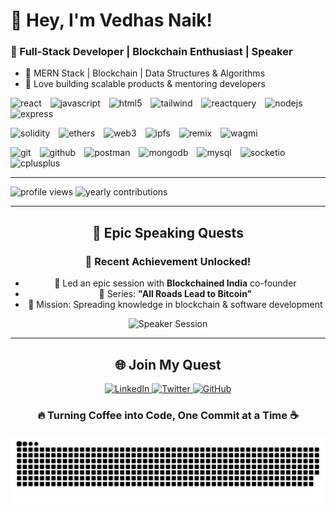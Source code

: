 <div align="center">
  <div align="left">
    
# 👋 Hey, I'm Vedhas Naik!
### 🚀 Full-Stack Developer | Blockchain Enthusiast | Speaker
- 🔹 MERN Stack | Blockchain | Data Structures & Algorithms
- 🔹 Love building scalable products & mentoring developers

<!-- Tech Stack in Multiple Rows -->
<p align="left">
  <!-- Row 1 - Frontend & Main Technologies -->
  <img src="https://simpleicons.org/icons/react.svg" alt="react" width="45" height="45" style="margin-right: 10px"/>
  <img src="https://simpleicons.org/icons/javascript.svg" alt="javascript" width="45" height="45" style="margin-right: 10px"/>
  <img src="https://simpleicons.org/icons/html5.svg" alt="html5" width="45" height="45" style="margin-right: 10px"/>
  <img src="https://simpleicons.org/icons/tailwindcss.svg" alt="tailwind" width="45" height="45" style="margin-right: 10px"/>
  <img src="https://simpleicons.org/icons/reactquery.svg" alt="reactquery" width="45" height="45" style="margin-right: 10px"/>
  <img src="https://simpleicons.org/icons/nodedotjs.svg" alt="nodejs" width="45" height="45" style="margin-right: 10px"/>
  <img src="https://simpleicons.org/icons/express.svg" alt="express" width="45" height="45" style="margin-right: 10px"/>
</p>

<p align="left">
  <!-- Row 2 - Blockchain & Web3 -->
  <img src="https://simpleicons.org/icons/solidity.svg" alt="solidity" width="45" height="45" style="margin-right: 10px"/>
  <img src="https://simpleicons.org/icons/ethers.svg" alt="ethers" width="45" height="45" style="margin-right: 10px"/>
  <img src="https://simpleicons.org/icons/web3dotjs.svg" alt="web3" width="45" height="45" style="margin-right: 10px"/>
  <img src="https://simpleicons.org/icons/ipfs.svg" alt="ipfs" width="45" height="45" style="margin-right: 10px"/>
  <img src="https://expolab.org/ecs189f-fall-2020/Projects/Promise/images/remix.png" alt="remix" width="45" height="45" style="margin-right: 10px"/>
  <img src="https://simpleicons.org/icons/wagmi.svg" alt="wagmi" width="45" height="45" style="margin-right: 10px"/>
</p>

<p align="left">
  <!-- Row 3 - Development Tools & Databases -->
  <img src="https://simpleicons.org/icons/git.svg" alt="git" width="45" height="45" style="margin-right: 10px"/>
  <img src="https://simpleicons.org/icons/github.svg" alt="github" width="45" height="45" style="margin-right: 10px"/>
  <img src="https://simpleicons.org/icons/postman.svg" alt="postman" width="45" height="45" style="margin-right: 10px"/>
  <img src="https://simpleicons.org/icons/mongodb.svg" alt="mongodb" width="45" height="45" style="margin-right: 10px"/>
  <img src="https://simpleicons.org/icons/mysql.svg" alt="mysql" width="45" height="45" style="margin-right: 10px"/>
  <img src="https://simpleicons.org/icons/socketdotio.svg" alt="socketio" width="45" height="45" style="margin-right: 10px"/>
  <img src="https://simpleicons.org/icons/cplusplus.svg" alt="cplusplus" width="45" height="45" style="margin-right: 10px"/>
</p>

</div>

---

<!-- Stats Section -->
<div align="left">
  <img src="https://komarev.com/ghpvc/?username=NaikVedhas&color=blueviolet&style=for-the-badge&label=PROFILE+VIEWS" alt="profile views"/>
  <img src="https://img.shields.io/github/commit-activity/y/NaikVedhas/NaikVedhas?style=for-the-badge&color=blueviolet&label=2023 CONTRIBUTIONS" alt="yearly contributions"/>
</div>

---

## 🎤 Epic Speaking Quests
### 🎯 Recent Achievement Unlocked!
- 💫 Led an epic session with **Blockchained India** co-founder
- 🌟 Series: **"All Roads Lead to Bitcoin"**
- 🎯 Mission: Spreading knowledge in blockchain & software development

<p align="center">
  <img src="https://drive.google.com/uc?export=view&id=1-0DaAlIYHeEDl4_HrxMdALNrXjWx2-c1" alt="Speaker Session" width="70%"/>
</p>

---

## 🌐 Join My Quest
<p align="center">
  <a href="https://linkedin.com/in/your-profile">
    <img src="https://img.shields.io/badge/LinkedIn-Connect-0077B5?style=for-the-badge&logo=linkedin&logoColor=white" alt="LinkedIn"/>
  </a>
  <a href="https://twitter.com/your-profile">
    <img src="https://img.shields.io/badge/Twitter-Follow-1DA1F2?style=for-the-badge&logo=twitter&logoColor=white" alt="Twitter"/>
  </a>
  <a href="https://github.com/NaikVedhas">
    <img src="https://img.shields.io/badge/GitHub-Follow-181717?style=for-the-badge&logo=github&logoColor=white" alt="GitHub"/>
  </a>
</p>

### 🔥 Turning Coffee into Code, One Commit at a Time ☕

<p align="center">
  <img src="https://github.com/1999AZZAR/1999AZZAR/blob/main/resources/img/grid-snake.svg" alt="snake"/>
</p>

</div>
